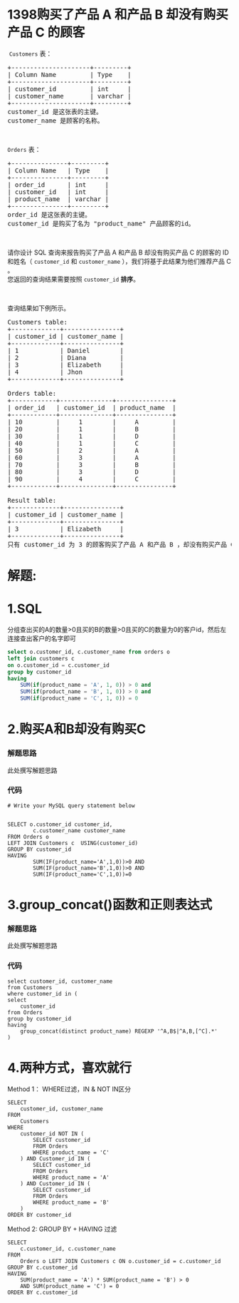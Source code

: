 # 1398购买了产品 A 和产品 B 却没有购买产品 C 的顾客
<p>&nbsp;<code>Customers</code>&nbsp;表：</p>

<pre>
+---------------------+---------+
| Column Name         | Type    |
+---------------------+---------+
| customer_id         | int     |
| customer_name       | varchar |
+---------------------+---------+
customer_id 是这张表的主键。
customer_name 是顾客的名称。</pre>

<p>&nbsp;</p>

<p><code>Orders</code>&nbsp;表：</p>

<pre>
+---------------+---------+
| Column Name   | Type    |
+---------------+---------+
| order_id      | int     |
| customer_id   | int     |
| product_name  | varchar |
+---------------+---------+
order_id 是这张表的主键。
customer_id 是购买了名为 &quot;product_name&quot; 产品顾客的id。
</pre>

<p>&nbsp;</p>

<p>请你设计 SQL 查询来报告购买了产品 A 和产品 B 却没有购买产品 C 的顾客的 ID 和姓名（ <code>customer_id</code> 和&nbsp;<code>customer_name</code> ），我们将基于此结果为他们推荐产品 C 。<br />
您返回的查询结果需要按照&nbsp;<code>customer_id</code> <strong>排序</strong>。</p>

<p>&nbsp;</p>

<p>查询结果如下例所示。</p>

<pre>
Customers table:
+-------------+---------------+
| customer_id | customer_name |
+-------------+---------------+
| 1           | Daniel        |
| 2           | Diana         |
| 3           | Elizabeth     |
| 4           | Jhon          |
+-------------+---------------+

Orders table:
+------------+--------------+---------------+
| order_id   | customer_id  | product_name  |
+------------+--------------+---------------+
| 10         |     1        |     A         |
| 20         |     1        |     B         |
| 30         |     1        |     D         |
| 40         |     1        |     C         |
| 50         |     2        |     A         |
| 60         |     3        |     A         |
| 70         |     3        |     B         |
| 80         |     3        |     D         |
| 90         |     4        |     C         |
+------------+--------------+---------------+

Result table:
+-------------+---------------+
| customer_id | customer_name |
+-------------+---------------+
| 3           | Elizabeth     |
+-------------+---------------+
只有 customer_id 为 3 的顾客购买了产品 A 和产品 B ，却没有购买产品 C 。</pre>
































# 解题:
# 1.SQL
分组查出买的A的数量>0且买的B的数量>0且买的C的数量为0的客户id，然后左连接查出客户的名字即可
```sql
select o.customer_id, c.customer_name from orders o
left join customers c
on o.customer_id = c.customer_id
group by customer_id
having 
    SUM(if(product_name = 'A', 1, 0)) > 0 and
    SUM(if(product_name = 'B', 1, 0)) > 0 and
    SUM(if(product_name = 'C', 1, 0)) = 0
```

# 2.购买A和B却没有购买C
### 解题思路
此处撰写解题思路

### 代码

```mysql
# Write your MySQL query statement below


SELECT o.customer_id customer_id,
        c.customer_name customer_name
FROM Orders o
LEFT JOIN Customers c  USING(customer_id)
GROUP BY customer_id
HAVING 
        SUM(IF(product_name='A',1,0))>0 AND
        SUM(IF(product_name='B',1,0))>0 AND
        SUM(IF(product_name='C',1,0))=0

```
# 3.group_concat()函数和正则表达式
### 解题思路
此处撰写解题思路

### 代码

```mysql
select customer_id, customer_name
from Customers 
where customer_id in (
select 
	customer_id
from Orders
group by customer_id
having 
	group_concat(distinct product_name) REGEXP '^A,B$|^A,B,[^C].*'
)
```
# 4.两种方式，喜欢就行
Method 1：
WHERE过滤，IN & NOT IN区分
```
SELECT
    customer_id, customer_name
FROM
    Customers
WHERE
    customer_id NOT IN (
        SELECT customer_id
        FROM Orders
        WHERE product_name = 'C'
    ) AND Customer_id IN (
        SELECT customer_id
        FROM Orders
        WHERE product_name = 'A'
    ) AND Customer_id IN (
        SELECT customer_id
        FROM Orders
        WHERE product_name = 'B'
    )
ORDER BY customer_id
```
Method 2:
GROUP BY + HAVING 过滤
```
SELECT
    c.customer_id, c.customer_name
FROM
    Orders o LEFT JOIN Customers c ON o.customer_id = c.customer_id
GROUP BY c.customer_id
HAVING
    SUM(product_name = 'A') * SUM(product_name = 'B') > 0
    AND SUM(product_name = 'C') = 0
ORDER BY c.customer_id
```


